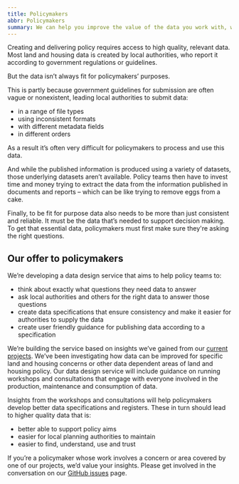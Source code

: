 ```yaml
---
title: Policymakers
abbr: Policymakers
summary: We can help you improve the value of the data you work with, which will in turn help improve policy outcomes.
---
```


Creating and delivering policy requires access to high quality, relevant data. Most land and housing data is created by local authorities, who report it according to government regulations or guidelines.

But the data isn’t always fit for policymakers’ purposes.

This is partly because government guidelines for submission are often vague or nonexistent, leading local authorities to submit data:

- in a range of file types
- using inconsistent formats
- with different metadata fields
- in different orders

As a result it’s often very difficult for policymakers to process and use this data.

And while the published information is produced using a variety of datasets, those underlying datasets aren’t available. Policy teams then have to invest time and money trying to extract the data from the information published in documents and reports – which can be like trying to remove eggs from a cake.

Finally, to be fit for purpose data also needs to be more than just consistent and reliable. It must be the data that’s needed to support decision making. To get that essential data, policymakers must first make sure they're asking the right questions.

## Our offer to policymakers
We’re developing a data design service that aims to help policy teams to:

- think about exactly what questions they need data to answer
- ask local authorities and others for the right data to answer those questions
- create data specifications that ensure consistency and make it easier for authorities to supply the data
- create user friendly guidance for publishing data according to a specification

We’re building the service based on insights we’ve gained from our [current projects](https://digital-land.github.io/project/). We’ve been investigating how data can be improved for specific land and housing concerns or other data dependent areas of land and housing policy. Our data design service will include guidance on running workshops and consultations that engage with everyone involved in the production, maintenance and consumption of data.

Insights from the workshops and consultations will help policymakers develop better data specifications and registers. These in turn should lead to higher quality data that is:

- better able to support policy aims
- easier for local planning authorities to maintain
- easier to find, understand, use and trust

If you’re a policymaker whose work involves a concern or area covered by one of our projects, we’d value your insights. Please get involved in the conversation on our [GitHub issues](https://github.com/digital-land/digital-land/issues) page.
